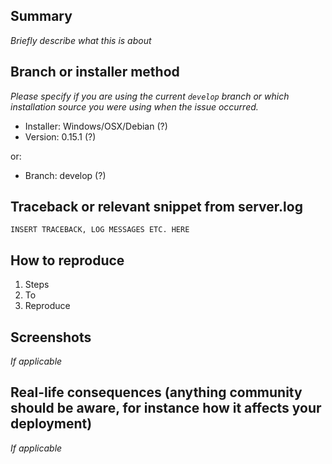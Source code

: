 ## Summary

*Briefly describe what this is about*


## Branch or installer method

*Please specify if you are using the current `develop` branch or which installation source you were using when the issue occurred.*

 - Installer: Windows/OSX/Debian (?)
 - Version: 0.15.1 (?)

or:

 - Branch: develop (?)


## Traceback or relevant snippet from server.log

```
INSERT TRACEBACK, LOG MESSAGES ETC. HERE
```


## How to reproduce

1. Steps
1. To
1. Reproduce

## Screenshots

*If applicable*

## Real-life consequences (anything community should be aware, for instance how it affects your deployment)

*If applicable*
